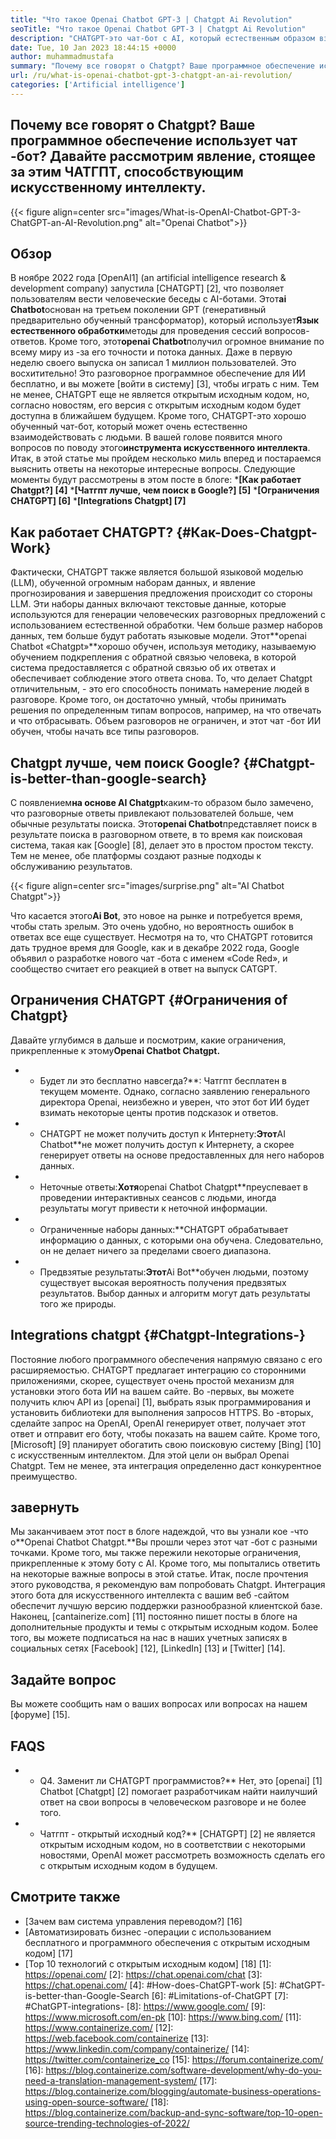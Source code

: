 ```yaml
---
title: "Что такое Openai Chatbot GPT-3 | Chatgpt Ai Revolution" 
seoTitle: "Что такое Openai Chatbot GPT-3 | Chatgpt Ai Revolution" 
description: "CHATGPT-это чат-бот с AI, который естественным образом взаимодействует с людьми. Этот чат-бот Openai основан на языковой обработке AI-модели под названием GPT-3." 
date: Tue, 10 Jan 2023 18:44:15 +0000
author: muhammadmustafa
summary: "Почему все говорят о Chatgpt? Ваше программное обеспечение использует чат -бот? Давайте рассмотрим явление, стоящее за этим ЧАТГПТ, способствующим искусственному интеллекту." 
url: /ru/what-is-openai-chatbot-gpt-3-chatgpt-an-ai-revolution/
categories: ['Artificial intelligence']
---
```


## Почему все говорят о Chatgpt? Ваше программное обеспечение использует чат -бот? Давайте рассмотрим явление, стоящее за этим ЧАТГПТ, способствующим искусственному интеллекту.

{{< figure align=center src="images/What-is-OpenAI-Chatbot-GPT-3-ChatGPT-an-AI-Revolution.png" alt="Openai Chatbot">}}


## Обзор

В ноябре 2022 года [OpenAI1] (an artificial intelligence research & development company) запустила [CHATGPT] [2], что позволяет пользователям вести человеческие беседы с AI-ботами. Этот**ai Chatbot**основан на третьем поколении GPT (генеративный предварительно обученный трансформатор), который использует**Язык естественного обработки**методы для проведения сессий вопросов-ответов. Кроме того, этот**openai Chatbot**получил огромное внимание по всему миру из -за его точности и потока данных. Даже в первую неделю своего выпуска он записал 1 миллион пользователей. Это восхитительно!
Это разговорное программное обеспечение для ИИ бесплатно, и вы можете [войти в систему] [3], чтобы играть с ним. Тем не менее, CHATGPT еще не является открытым исходным кодом, но, согласно новостям, его версия с открытым исходным кодом будет доступна в ближайшем будущем. Кроме того, CHATGPT-это хорошо обученный чат-бот, который может очень естественно взаимодействовать с людьми. В вашей голове появится много вопросов по поводу этого**инструмента искусственного интеллекта**. Итак, в этой статье мы пройдем несколько миль вперед и постараемся выяснить ответы на некоторые интересные вопросы.
Следующие моменты будут рассмотрены в этом посте в блоге:
***[Как работает Chatgpt?] [4]**
***[Чатгпт лучше, чем поиск в Google?] [5]**
***[Ограничения CHATGPT] [6]**
***[Integrations Chatgpt] [7]**

## Как работает CHATGPT? {#Как-Does-Chatgpt-Work}
Фактически, CHATGPT также является большой языковой моделью (LLM), обученной огромным наборам данных, и явление прогнозирования и завершения предложения происходит со стороны LLM. Эти наборы данных включают текстовые данные, которые используются для генерации человеческих разговорных предложений с использованием естественной обработки. Чем больше размер наборов данных, тем больше будут работать языковые модели.
Этот**openai Chatbot «Chatgpt»**хорошо обучен, используя методику, называемую обучением подкрепления с обратной связью человека, в которой система предоставляется с обратной связью об их ответах и ​​обеспечивает соблюдение этого ответа снова. То, что делает Chatgpt отличительным, - это его способность понимать намерение людей в разговоре. Кроме того, он достаточно умный, чтобы принимать решения по определенным типам вопросов, например, на что отвечать и что отбрасывать. Объем разговоров не ограничен, и этот чат -бот ИИ обучен, чтобы начать все типы разговоров.

## Chatgpt лучше, чем поиск Google? {#Chatgpt-is-better-than-google-search}
С появлением**на основе AI Chatgpt**каким-то образом было замечено, что разговорные ответы привлекают пользователей больше, чем обычные результаты поиска. Этот**openai Chatbot**представляет поиск в результате поиска в разговорном ответе, в то время как поисковая система, такая как [Google] [8], делает это в простом простом тексту. Тем не менее, обе платформы создают разные подходы к обслуживанию результатов.

{{< figure align=center src="images/surprise.png" alt="AI Chatbot Chatgpt">}}

Что касается этого**Ai Bot**, это новое на рынке и потребуется время, чтобы стать зрелым. Это очень удобно, но вероятность ошибок в ответах все еще существует. Несмотря на то, что CHATGPT готовится дать трудное время для Google, как и в декабре 2022 года, Google объявил о разработке нового чат -бота с именем «Code Red», и сообщество считает его реакцией в ответ на выпуск CATGPT.

## Ограничения CHATGPT {#Ограничения of Chatgpt}
Давайте углубимся в дальше и посмотрим, какие ограничения, прикрепленные к этому**Openai Chatbot Chatgpt.**
* * Будет ли это бесплатно навсегда?**: Чатгпт бесплатен в текущем моменте. Однако, согласно заявлению генерального директора Openai, неизбежно и уверен, что этот бот ИИ будет взимать некоторые центы против подсказок и ответов.
* * CHATGPT не может получить доступ к Интернету:**Этот**AI Chatbot**не может получить доступ к Интернету, а скорее генерирует ответы на основе предоставленных для него наборов данных.
* * Неточные ответы:**Хотя**openai Chatbot Chatgpt**преуспевает в проведении интерактивных сеансов с людьми, иногда результаты могут привести к неточной информации.
* * Ограниченные наборы данных:**CHATGPT обрабатывает информацию о данных, с которыми она обучена. Следовательно, он не делает ничего за пределами своего диапазона.
* * Предвзятые результаты:**Этот**Ai Bot**обучен людьми, поэтому существует высокая вероятность получения предвзятых результатов. Выбор данных и алгоритм могут дать результаты того же природы.

## Integrations chatgpt {#Chatgpt-Integrations-}
Постояние любого программного обеспечения напрямую связано с его расширяемостью. CHATGPT предлагает интеграцию со сторонними приложениями, скорее, существует очень простой механизм для установки этого бота ИИ на вашем сайте. Во -первых, вы можете получить ключ API из [openai] [1], выбрать язык программирования и установить библиотеки для выполнения запросов HTTPS. Во -вторых, сделайте запрос на OpenAI, OpenAI генерирует ответ, получает этот ответ и отправит его боту, чтобы показать на вашем сайте.
Кроме того, [Microsoft] [9] планирует обогатить свою поисковую систему [Bing] [10] с искусственным интеллектом. Для этой цели он выбрал Openai Chatgpt. Тем не менее, эта интеграция определенно даст конкурентное преимущество.

## завернуть
Мы заканчиваем этот пост в блоге надеждой, что вы узнали кое -что о**Openai Chatbot Chatgpt.**Вы прошли через этот чат -бот с разными точками. Кроме того, мы также пережили некоторые ограничения, прикрепленные к этому боту с AI. Кроме того, мы попытались ответить на некоторые важные вопросы в этой статье. Итак, после прочтения этого руководства, я рекомендую вам попробовать Chatgpt. Интеграция этого бота для искусственного интеллекта с вашим веб -сайтом обеспечит лучшую версию поддержки разнообразной клиентской базе.
Наконец, [cantainerize.com] [11] постоянно пишет посты в блоге на дополнительные продукты и темы с открытым исходным кодом. Более того, вы можете подписаться на нас в наших учетных записях в социальных сетях [Facebook] [12], [LinkedIn] [13] и [Twitter] [14].

## Задайте вопрос
Вы можете сообщить нам о ваших вопросах или вопросах на нашем [форуме] [15].

## FAQS
* * Q4. Заменит ли CHATGPT программистов?**
Нет, это [openai] [1] Chatbot [Chatgpt] [2] помогает разработчикам найти наилучший ответ на свои вопросы в человеческом разговоре и не более того.
* * Чатгпт - открытый исходный код?**
[CHATGPT] [2] не является открытым исходным кодом, но в соответствии с некоторыми новостями, OpenAI может рассмотреть возможность сделать его с открытым исходным кодом в будущем.

## Смотрите также
  * [Зачем вам система управления переводом?] [16]
  * [Автоматизировать бизнес -операции с использованием бесплатного и программного обеспечения с открытым исходным кодом] [17]
  * [Top 10 технологий с открытым исходным кодом] [18]
[1]: https://openai.com/
[2]: https://chat.openai.com/chat
[3]: https://chat.openai.com/
[4]: #How-does-ChatGPT-work
[5]: #ChatGPT-is-better-than-Google-Search
[6]: #Limitations-of-ChatGPT
[7]: #ChatGPT-integrations-
[8]: https://www.google.com/
[9]: https://www.microsoft.com/en-pk
[10]: https://www.bing.com/
[11]: https://www.containerize.com/
[12]: https://web.facebook.com/containerize
[13]: https://www.linkedin.com/company/containerize/
[14]: https://twitter.com/containerize_co
[15]: https://forum.containerize.com/
[16]: https://blog.containerize.com/software-development/why-do-you-need-a-translation-management-system/
[17]: https://blog.containerize.com/blogging/automate-business-operations-using-open-source-software/
[18]: https://blog.containerize.com/backup-and-sync-software/top-10-open-source-trending-technologies-of-2022/
